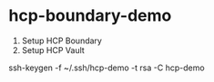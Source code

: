 # hcp-boundary-demo

1. Setup HCP Boundary 
2. Setup HCP Vault

ssh-keygen -f ~/.ssh/hcp-demo -t rsa -C hcp-demo
